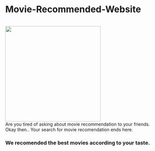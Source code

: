 # Movie-Recommended-Website
<br>
<img height="300px" src="https://media.istockphoto.com/vectors/cinema-poster-with-cola-filmstrip-and-clapper-vector-vector-id1244034031?k=20&m=1244034031&s=612x612&w=0&h=WFpMBZ7PfLCJrK4F9764OsAls0NbOJOza8CIiP3Yfc8=">
<br>
Are you tired of asking about movie recommendation to your friends.

<br>
Okay then.. 
Your search for movie recomendation ends here.

### We recomended the best movies according to your taste.
